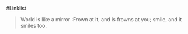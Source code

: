 #Linklist

> World is like a mirror :Frown at it, and is frowns at you; smile, and it smiles too.


